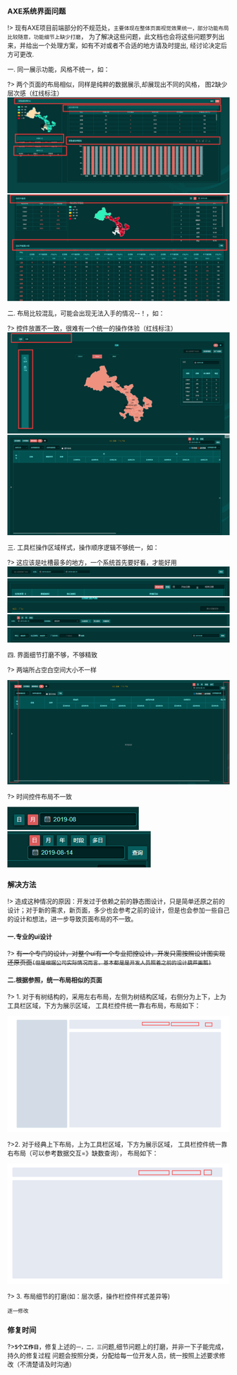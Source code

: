 ### AXE系统界面问题
!> 现有AXE项目前端部分的不规范处，`主要体现在整体页面视觉效果统一，部分功能布局比较随意，功能细节上缺少打磨`，
为了解决这些问题，此文档也会将这些问题罗列出来，并给出一个处理方案，如有不对或者不合适的地方请及时提出, 经讨论决定后方可更改. 


一. 同一展示功能，风格不统一，如：

?> 两个页面的布局相似，同样是纯粹的数据展示,却展现出不同的风格，
图2缺少层次感（红线标注）
![1](/static/1.png)
![1](/static/2.png)

二. 布局比较混乱，可能会出现无法入手的情况--！，如：

?> 控件放置不一致，很难有一个统一的操作体验（红线标注）
![1](/static/3.png)
![1](/static/4.png)

三. 工具栏操作区域样式，操作顺序逻辑不够统一，如：

?> 这应该是吐槽最多的地方，一个系统首先要好看，才能好用
![1](/static/5.png)
![1](/static/6.png)
![1](/static/7.png)
![1](/static/8.png)
![1](/static/9.png)

四. 界面细节打磨不够，不够精致

?>
两端所占空白空间大小不一样

![1](/static/13.png)

?> 时间控件布局不一致

![1](/static/14.png)
![1](/static/15.png)

### 解决方法
!> 造成这种情况的原因：开发过于依赖之前的静态图设计，只是简单还原之前的设计；对于新的需求，新页面，多少也会参考之前的设计，但是也会参加一些自己的设计和想法，进一步导致页面布局的不一致。
#### 一.专业的ui设计

?> ~~有一个专门的设计，对整个ui有一个专业把控设计，开发只需按照设计图实现还原页面`(但是根据公司实际情况而言，基本都是是开发人员照着之前的设计葫芦画瓢)`~~

#### 二.根据参照，统一布局相似的页面

?> 1. 对于有树结构的，采用左右布局，左侧为树结构区域，右侧分为上下，上为工具栏区域，下方为展示区域，
工具栏控件统一靠右布局，布局如下：

![1](/static/10.png)

?>2. 对于经典上下布局，上为工具栏区域，下方为展示区域，
工具栏控件统一靠右布局（可以参考数据交互=》缺数查询），
布局如下：

![1](/static/12.png)


?> 3. 布局细节的打磨(如：层次感，操作栏控件样式差异等)

    逐一修改


### 修复时间

?>**`5个工作日`**，修复上述的`一，二，三`问题,细节问题上的打磨，并非一下子能完成，持久的修复过程
问题会按照分类，分配给每一位开发人员，统一按照上述要求修改（不清楚请及时沟通）